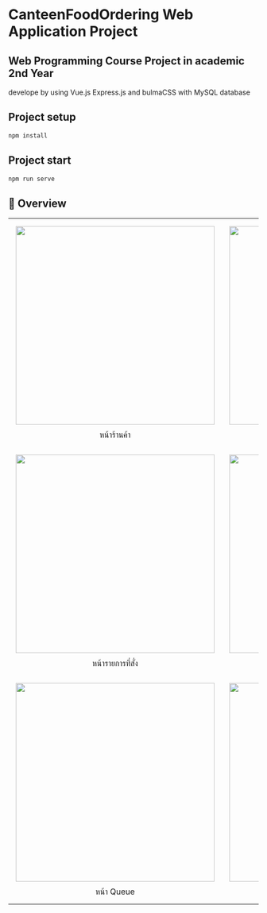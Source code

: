 # CanteenFoodOrdering Web Application Project
## Web Programming Course Project in academic 2nd Year
develope by using Vue.js Express.js and bulmaCSS with MySQL database  

## Project setup
```bash
npm install 
```

## Project start
```bash
npm run serve
```
## 📖 Overview

<table cellpadding="10" cellspacing="10">
  <tr>
    <td align="center" style="padding: 15px;">
      <img src="https://github.com/user-attachments/assets/2b16029f-3e9e-411f-abad-b4d4272068df" width="400" style="margin-bottom:10px;"/><br>
       หน้าร้านค้า
    </td>
    <td align="center" style="padding: 15px;">
      <img src="https://github.com/user-attachments/assets/37b53db0-67de-4a0f-ae8b-9b54572333fe" width="400" style="margin-bottom:10px;"/><br>
       หน้าตะกร้าสินค้า
    </td>
  </tr>
  <tr>
    <td align="center" style="padding: 15px;">
      <img src="https://github.com/user-attachments/assets/017ba30a-5030-4958-ba27-e4bb983c733c" width="400" style="margin-bottom:10px;"/><br>
       หน้ารายการที่สั่ง
    </td>
    <td align="center" style="padding: 15px;">
      <img src="https://github.com/user-attachments/assets/0488c9b4-8c83-4cd7-9d0c-baae2c838146" width="400" style="margin-bottom:10px;"/><br>
       หน้าแสดงร้านค้าในโรงอาหาร
    </td>
  </tr>
  <tr>
    <td align="center" style="padding: 15px;">
      <img src="https://github.com/user-attachments/assets/25fcc586-7fee-4af0-a484-6a9bac95d018" width="400" style="margin-bottom:10px;"/><br>
      หน้า Queue
    </td>
    <td align="center" style="padding: 15px;">
      <img src="https://github.com/user-attachments/assets/c530ab9a-0b05-46ae-92d6-dd4e39573a21" width="400" style="margin-bottom:10px;"/><br>
       หน้าจัดการร้าน
    </td>
  </tr>
</table>

